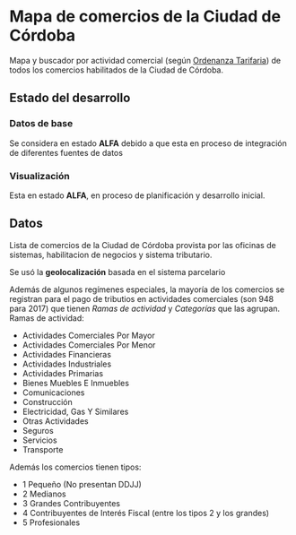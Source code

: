 # Mapa de comercios de la Ciudad de Córdoba

Mapa y buscador por actividad comercial (según [Ordenanza Tarifaria](https://modernizacionmunicba.github.io/ordenanza-tarifaria-anual-ciudad-de-cordoba/#b-a-0-0)) de todos los comercios habilitados de la Ciudad de Córdoba.

## Estado del desarrollo

### Datos de base
Se considera en estado **ALFA** debido a que esta en proceso de integración de diferentes fuentes de datos

### Visualización
Esta en estado **ALFA**, en proceso de planificación y desarrollo inicial.

## Datos

Lista de comercios de la Ciudad de Córdoba provista por las oficinas de sistemas, habilitacion de negocios y sistema tributario.  

Se usó la **geolocalización** basada en el sistema parcelario

Además de algunos regímenes especiales, la mayoría de los comercios se registran para el pago de tributios en actividades comerciales (son 948 para 2017) que tienen _Ramas de actividad_ y _Categorías_ que las agrupan.  
Ramas de actividad:  
 - Actividades Comerciales Por Mayor
 - Actividades Comerciales Por Menor
 - Actividades Financieras
 - Actividades Industriales
 - Actividades Primarias
 - Bienes Muebles E Inmuebles
 - Comunicaciones
 - Construcción
 - Electricidad, Gas Y Similares
 - Otras Actividades
 - Seguros
 - Servicios
 - Transporte

Además los comercios tienen tipos:

 - 1 Pequeño (No presentan DDJJ)
 - 2 Medianos
 - 3 Grandes Contribuyentes
 - 4 Contribuyentes de Interés Fiscal (entre los tipos 2 y los grandes)
 - 5 Profesionales
